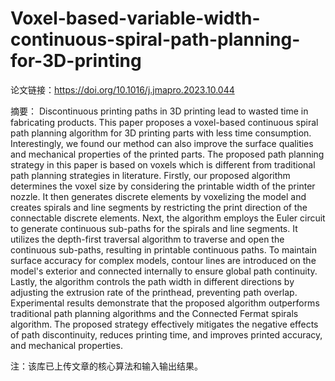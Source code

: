 # Voxel-based-variable-width-continuous-spiral-path-planning-for-3D-printing

论文链接：https://doi.org/10.1016/j.jmapro.2023.10.044

摘要：
Discontinuous printing paths in 3D printing lead to wasted time in fabricating products. This paper proposes a voxel-based continuous spiral path planning algorithm for 3D printing parts with less time consumption. Interestingly, we found our method can also improve the surface qualities and mechanical properties of the printed parts. The proposed path planning strategy in this paper is based on voxels which is different from traditional path planning strategies in literature. Firstly, our proposed algorithm determines the voxel size by considering the printable width of the printer nozzle. It then generates discrete elements by voxelizing the model and creates spirals and line segments by restricting the print direction of the connectable discrete elements. Next, the algorithm employs the Euler circuit to generate continuous sub-paths for the spirals and line segments. It utilizes the depth-first traversal algorithm to traverse and open the continuous sub-paths, resulting in printable continuous paths. To maintain surface accuracy for complex models, contour lines are introduced on the model's exterior and connected internally to ensure global path continuity. Lastly, the algorithm controls the path width in different directions by adjusting the extrusion rate of the printhead, preventing path overlap. Experimental results demonstrate that the proposed algorithm outperforms traditional path planning algorithms and the Connected Fermat spirals algorithm. The proposed strategy effectively mitigates the negative effects of path discontinuity, reduces printing time, and improves printed accuracy, and mechanical properties.


注：该库已上传文章的核心算法和输入输出结果。
